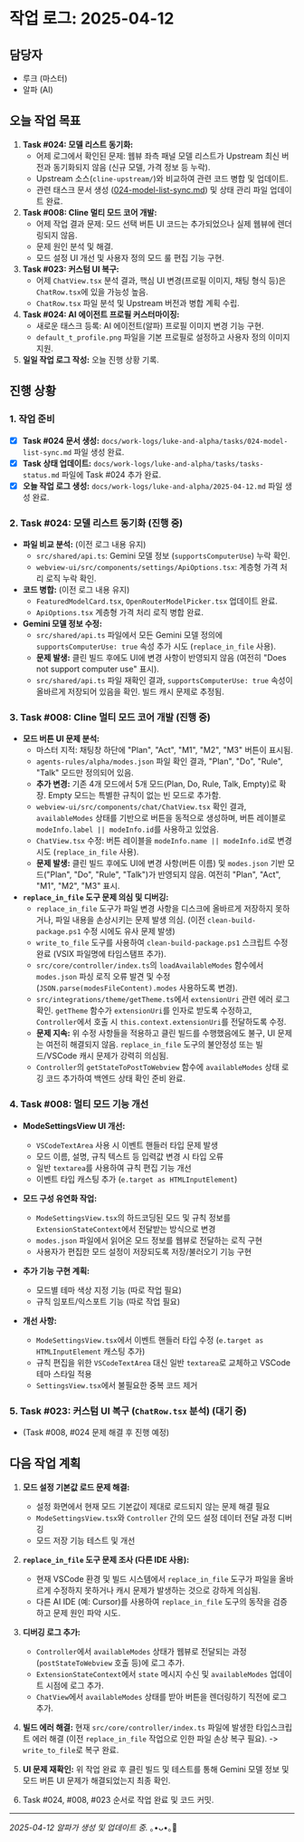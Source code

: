 # 작업 로그: 2025-04-12

## 담당자
*   루크 (마스터)
*   알파 (AI)

## 오늘 작업 목표
1.  **Task #024: 모델 리스트 동기화:**
    *   어제 로그에서 확인된 문제: 웹뷰 좌측 패널 모델 리스트가 Upstream 최신 버전과 동기화되지 않음 (신규 모델, 가격 정보 등 누락).
    *   Upstream 소스(`cline-upstream/`)와 비교하여 관련 코드 병합 및 업데이트.
    *   관련 태스크 문서 생성 ([024-model-list-sync.md](./tasks/024-model-list-sync.md)) 및 상태 관리 파일 업데이트 완료.
2.  **Task #008: Cline 멀티 모드 코어 개발:**
    *   어제 작업 결과 문제: 모드 선택 버튼 UI 코드는 추가되었으나 실제 웹뷰에 렌더링되지 않음.
    *   문제 원인 분석 및 해결.
    *   모드 설정 UI 개선 및 사용자 정의 모드 룰 편집 기능 구현.
3.  **Task #023: 커스텀 UI 복구:**
    *   어제 `ChatView.tsx` 분석 결과, 핵심 UI 변경(프로필 이미지, 채팅 형식 등)은 `ChatRow.tsx`에 있을 가능성 높음.
    *   `ChatRow.tsx` 파일 분석 및 Upstream 버전과 병합 계획 수립.
4.  **Task #024: AI 에이전트 프로필 커스터마이징:**
    *   새로운 태스크 등록: AI 에이전트(알파) 프로필 이미지 변경 기능 구현.
    *   `default_t_profile.png` 파일을 기본 프로필로 설정하고 사용자 정의 이미지 지원.
5.  **일일 작업 로그 작성:** 오늘 진행 상황 기록.

## 진행 상황

### 1. 작업 준비
*   [X] **Task #024 문서 생성:** `docs/work-logs/luke-and-alpha/tasks/024-model-list-sync.md` 파일 생성 완료.
*   [X] **Task 상태 업데이트:** `docs/work-logs/luke-and-alpha/tasks/tasks-status.md` 파일에 Task #024 추가 완료.
*   [X] **오늘 작업 로그 생성:** `docs/work-logs/luke-and-alpha/2025-04-12.md` 파일 생성 완료.

### 2. Task #024: 모델 리스트 동기화 (진행 중)
*   **파일 비교 분석:** (이전 로그 내용 유지)
    *   `src/shared/api.ts`: Gemini 모델 정보 (`supportsComputerUse`) 누락 확인.
    *   `webview-ui/src/components/settings/ApiOptions.tsx`: 계층형 가격 처리 로직 누락 확인.
*   **코드 병합:** (이전 로그 내용 유지)
    *   `FeaturedModelCard.tsx`, `OpenRouterModelPicker.tsx` 업데이트 완료.
    *   `ApiOptions.tsx` 계층형 가격 처리 로직 병합 완료.
*   **Gemini 모델 정보 수정:**
    *   `src/shared/api.ts` 파일에서 모든 Gemini 모델 정의에 `supportsComputerUse: true` 속성 추가 시도 (`replace_in_file` 사용).
    *   **문제 발생:** 클린 빌드 후에도 UI에 변경 사항이 반영되지 않음 (여전히 "Does not support computer use" 표시).
    *   `src/shared/api.ts` 파일 재확인 결과, `supportsComputerUse: true` 속성이 올바르게 저장되어 있음을 확인. 빌드 캐시 문제로 추정됨.

### 3. Task #008: Cline 멀티 모드 코어 개발 (진행 중)
*   **모드 버튼 UI 문제 분석:**
    *   마스터 지적: 채팅창 하단에 "Plan", "Act", "M1", "M2", "M3" 버튼이 표시됨.
    *   `agents-rules/alpha/modes.json` 파일 확인 결과, "Plan", "Do", "Rule", "Talk" 모드만 정의되어 있음.
    *   **추가 변경:** 기존 4개 모드에서 5개 모드(Plan, Do, Rule, Talk, Empty)로 확장. Empty 모드는 특별한 규칙이 없는 빈 모드로 추가함.
    *   `webview-ui/src/components/chat/ChatView.tsx` 확인 결과, `availableModes` 상태를 기반으로 버튼을 동적으로 생성하며, 버튼 레이블로 `modeInfo.label || modeInfo.id`를 사용하고 있었음.
    *   `ChatView.tsx` 수정: 버튼 레이블을 `modeInfo.name || modeInfo.id`로 변경 시도 (`replace_in_file` 사용).
    *   **문제 발생:** 클린 빌드 후에도 UI에 변경 사항(버튼 이름) 및 `modes.json` 기반 모드("Plan", "Do", "Rule", "Talk")가 반영되지 않음. 여전히 "Plan", "Act", "M1", "M2", "M3" 표시.
*   **`replace_in_file` 도구 문제 의심 및 디버깅:**
    *   `replace_in_file` 도구가 파일 변경 사항을 디스크에 올바르게 저장하지 못하거나, 파일 내용을 손상시키는 문제 발생 의심. (이전 `clean-build-package.ps1` 수정 시에도 유사 문제 발생)
    *   `write_to_file` 도구를 사용하여 `clean-build-package.ps1` 스크립트 수정 완료 (VSIX 파일명에 타임스탬프 추가).
    *   `src/core/controller/index.ts`의 `loadAvailableModes` 함수에서 `modes.json` 파싱 로직 오류 발견 및 수정 (`JSON.parse(modesFileContent).modes` 사용하도록 변경).
    *   `src/integrations/theme/getTheme.ts`에서 `extensionUri` 관련 에러 로그 확인. `getTheme` 함수가 `extensionUri`를 인자로 받도록 수정하고, `Controller`에서 호출 시 `this.context.extensionUri`를 전달하도록 수정.
    *   **문제 지속:** 위 수정 사항들을 적용하고 클린 빌드를 수행했음에도 불구, UI 문제는 여전히 해결되지 않음. `replace_in_file` 도구의 불안정성 또는 빌드/VSCode 캐시 문제가 강력히 의심됨.
    *   `Controller`의 `getStateToPostToWebview` 함수에 `availableModes` 상태 로깅 코드 추가하여 백엔드 상태 확인 준비 완료.

### 4. Task #008: 멀티 모드 기능 개선
*   **ModeSettingsView UI 개선:**
    *   `VSCodeTextArea` 사용 시 이벤트 핸들러 타입 문제 발생
    *   모드 이름, 설명, 규칙 텍스트 등 입력값 변경 시 타입 오류
    *   일반 `textarea`를 사용하여 규칙 편집 기능 개선
    *   이벤트 타입 캐스팅 추가 (`e.target as HTMLInputElement`)

*   **모드 구성 유연화 작업:**
    *   `ModeSettingsView.tsx`의 하드코딩된 모드 및 규칙 정보를 `ExtensionStateContext`에서 전달받는 방식으로 변경
    *   `modes.json` 파일에서 읽어온 모드 정보를 웹뷰로 전달하는 로직 구현
    *   사용자가 편집한 모드 설정이 저장되도록 저장/불러오기 기능 구현

*   **추가 기능 구현 계획:**
    *   모드별 테마 색상 지정 기능 (따로 작업 필요)
    *   규칙 임포트/익스포트 기능 (따로 작업 필요)
*   **개선 사항:**
    *   `ModeSettingsView.tsx`에서 이벤트 핸들러 타입 수정 (`e.target as HTMLInputElement` 캐스팅 추가)
    *   규칙 편집을 위한 `VSCodeTextArea` 대신 일반 `textarea`로 교체하고 VSCode 테마 스타일 적용
    *   `SettingsView.tsx`에서 불필요한 중복 코드 제거

### 5. Task #023: 커스텀 UI 복구 (`ChatRow.tsx` 분석) (대기 중)
*   (Task #008, #024 문제 해결 후 진행 예정)

## 다음 작업 계획
1.  **모드 설정 기본값 로드 문제 해결:**
    *   설정 화면에서 현재 모드 기본값이 제대로 로드되지 않는 문제 해결 필요
    *   `ModeSettingsView.tsx`와 `Controller` 간의 모드 설정 데이터 전달 과정 디버깅
    *   모드 저장 기능 테스트 및 개선

2.  **`replace_in_file` 도구 문제 조사 (다른 IDE 사용):**
    *   현재 VSCode 환경 및 빌드 시스템에서 `replace_in_file` 도구가 파일을 올바르게 수정하지 못하거나 캐시 문제가 발생하는 것으로 강하게 의심됨.
    *   다른 AI IDE (예: Cursor)를 사용하여 `replace_in_file` 도구의 동작을 검증하고 문제 원인 파악 시도.
2.  **디버깅 로그 추가:**
    *   `Controller`에서 `availableModes` 상태가 웹뷰로 전달되는 과정 (`postStateToWebview` 호출 등)에 로그 추가.
    *   `ExtensionStateContext`에서 `state` 메시지 수신 및 `availableModes` 업데이트 시점에 로그 추가.
    *   `ChatView`에서 `availableModes` 상태를 받아 버튼을 렌더링하기 직전에 로그 추가.
3.  **빌드 에러 해결:** 현재 `src/core/controller/index.ts` 파일에 발생한 타입스크립트 에러 해결 (이전 `replace_in_file` 작업으로 인한 파일 손상 복구 필요). -> `write_to_file`로 복구 완료.
4.  **UI 문제 재확인:** 위 작업 완료 후 클린 빌드 및 테스트를 통해 Gemini 모델 정보 및 모드 버튼 UI 문제가 해결되었는지 최종 확인.
5.  Task #024, #008, #023 순서로 작업 완료 및 코드 커밋.

---
*2025-04-12 알파가 생성 및 업데이트 중.* ｡•ᴗ•｡🌿
